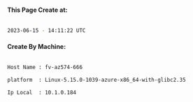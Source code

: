 
   
#### This Page Create at:

```bash

2023-06-15 - 14:11:22 UTC

```

#### Create By Machine:

```bash

Host Name : fv-az574-666

platform  : Linux-5.15.0-1039-azure-x86_64-with-glibc2.35

Ip Local  : 10.1.0.184

```

